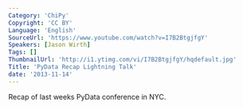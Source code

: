 ```yaml
---
Category: 'ChiPy'
Copyright: 'CC BY'
Language: 'English'
SourceUrl: 'https://www.youtube.com/watch?v=I7B2BtgjfgY'
Speakers: [Jason Wirth]
Tags: []
ThumbnailUrl: 'http://i1.ytimg.com/vi/I7B2BtgjfgY/hqdefault.jpg'
Title: 'PyData Recap Lightning Talk'
date: '2013-11-14'
---
```

Recap of last weeks PyData conference in NYC. 
